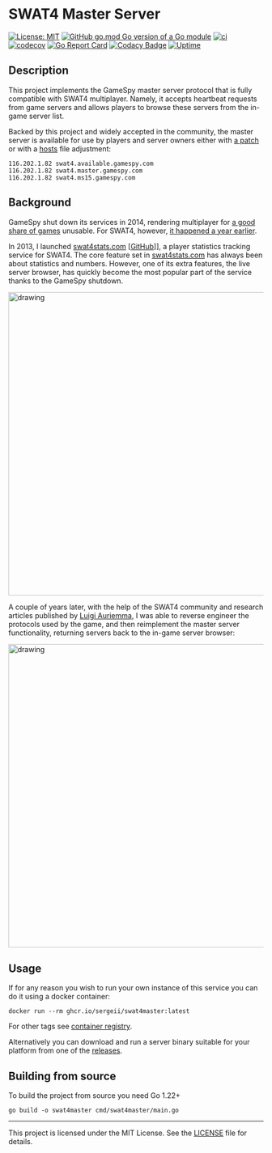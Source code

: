 # SWAT4 Master Server

[![License: MIT][mit-img]][mit]
[![GitHub go.mod Go version of a Go module][go-version-img]][go-version]
[![ci][ci-img]][ci]
[![codecov][codecov-img]][codecov]
[![Go Report Card][go-report-img]][go-report]
[![Codacy Badge][codacy-img]][codacy]
[![Uptime][uptime-img]][uptime]

## Description
This project implements the GameSpy master server protocol
that is fully compatible with SWAT4 multiplayer.
Namely, it accepts heartbeat requests from game servers
and allows players to browse these servers from the in-game server list.

Backed by this project and widely accepted in the community,
the master server is available for use by players and server owners either with [a patch][master-server-patch] or
with a [hosts][fix-hosts-tutorial] file adjustment:
```
116.202.1.82 swat4.available.gamespy.com
116.202.1.82 swat4.master.gamespy.com
116.202.1.82 swat4.ms15.gamespy.com
```

## Background
GameSpy shut down its services in 2014, rendering multiplayer for [a good share of games][gamespy-shutdown-global] unusable.
For SWAT4, however, [it happened a year earlier][gamespy-shutdown-swat4].

In 2013, I launched [swat4stats.com](https://swat4stats.com/) [[GitHub][swat4stats-github]]],
a player statistics tracking service for SWAT4. The core feature set in [swat4stats.com](https://swat4stats.com/)
has always been about statistics and numbers. However, one of its extra features, the live server browser,
has quickly become the most popular part of the service thanks to the GameSpy shutdown.

<img src="https://user-images.githubusercontent.com/4739840/164216907-1d69d6d5-558c-4c96-9533-7e616911f8e7.png" alt="drawing" width="600" />


A couple of years later, with the help of the SWAT4 community and research articles published by [Luigi Auriemma][luigi-auriemma],
I was able to reverse engineer the protocols used by the game, and then reimplement the master server functionality,
returning servers back to the in-game server browser:

<img src="https://user-images.githubusercontent.com/4739840/164222220-53200246-1a58-497f-9694-6dd811a786c3.png" alt="drawing" width="600" />

## Usage
If for any reason you wish to run your own instance of this service you can do it using a docker container:
```
docker run --rm ghcr.io/sergeii/swat4master:latest
```
For other tags see [container registry][packages].

Alternatively you can download and run a server binary suitable for your platform from one of the [releases][releases].

## Building from source
To build the project from source you need Go 1.22+
```
go build -o swat4master cmd/swat4master/main.go
```

---
This project is licensed under the MIT License. See the [LICENSE](LICENSE) file for details.

[mit-img]: https://img.shields.io/badge/License-MIT-yellow.svg
[mit]: https://opensource.org/licenses/MIT

[go-version-img]: https://img.shields.io/github/go-mod/go-version/sergeii/swat4master.svg
[go-version]: https://tip.golang.org/doc/go1.22

[ci-img]: https://github.com/sergeii/swat4master/actions/workflows/ci.yml/badge.svg?branch=main
[ci]: https://github.com/sergeii/swat4master/actions/workflows/ci.yml

[codecov-img]: https://codecov.io/gh/sergeii/swat4master/branch/main/graph/badge.svg?token=ZYQ1x62kR3
[codecov]: https://codecov.io/gh/sergeii/swat4master

[go-report-img]: https://goreportcard.com/badge/github.com/sergeii/swat4master
[go-report]: https://goreportcard.com/report/github.com/sergeii/swat4master

[codacy-img]: https://app.codacy.com/project/badge/Grade/007d7e28f8ba4f63a56dc1bd095bb2b2
[codacy]: https://www.codacy.com/gh/sergeii/swat4master/dashboard

[uptime-img]: https://img.shields.io/uptimerobot/ratio/m791541581-aa817e2819dfd400d3cf3bd9
[uptime]: https://status.master.swat4stats.com

[packages]: https://github.com/sergeii/swat4master/pkgs/container/swat4master/versions
[releases]: https://github.com/sergeii/swat4master/releases

[swat4stats-github]: https://github.com/sergeii/swat4stats
[fix-hosts-tutorial]: https://www.howtogeek.com/27350/beginner-geek-how-to-edit-your-hosts-file/
[master-server-patch]: https://github.com/sergeii/swat-patches/tree/master/swat4stats-masterserver
[gamespy-shutdown-global]: https://www.reddit.com/r/Games/comments/22fz75/list_of_games_affected_by_gamespy_shutdown/
[gamespy-shutdown-swat4]: https://www.pcgamer.com/gamespy-shuts-down-multiplayer-support-for-swat-4-neverwinter-nights-and-other-classics/
[luigi-auriemma]: http://aluigi.altervista.org/papers.htm#distrust

